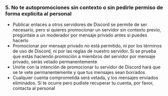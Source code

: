 ### 5. No te autopromociones sin contexto o sin pedirle permiso de forma explícita al personal

- Publicar enlaces a otros servidores de Discord se permite de ser necesario, pero si quieres promocionar un servidor sin contexto previo, pregúntale a un moderador por mensaje privado antes si puedes hacerlo
- Promocionar por mensaje privado no está permitido, ni por los términos de uso de Discord, ni por las reglas de nuestro servidor. Si se prueba que estás haciendo promoción a miembros del servidor por mensaje privado, serás vetado permanentemente
- Unirte con la intención de promocionar tu servidor de Discord hará que se te vete permanentemente y que tus mensajes sean borrados
- Cualquier cuenta comprometida será vetada, y los mensajes enviados eliminados. Si te ocurre pero pudiste recuperar tu cuenta, por favor, contacta al personal
